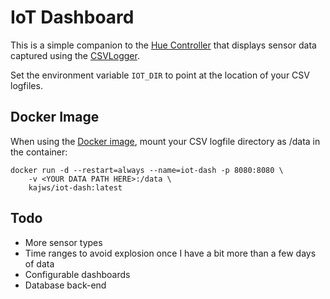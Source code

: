 # IoT Dashboard

This is a simple companion to the [Hue Controller](https://github.com/kws/hue-controller) 
that displays sensor data captured using the [CSVLogger](https://github.com/kws/hue-controller/blob/master/src/helpers/csvlogger.js). 

Set the environment variable `IOT_DIR` to point at the location of your CSV logfiles. 

## Docker Image

When using the [Docker image](https://hub.docker.com/repository/docker/kajws/iot-dash), 
mount your CSV logfile directory as /data in the container:

```
docker run -d --restart=always --name=iot-dash -p 8080:8080 \
    -v <YOUR DATA PATH HERE>:/data \
    kajws/iot-dash:latest
```

## Todo

 * More sensor types
 * Time ranges to avoid explosion once I have a bit more than a few days of data
 * Configurable dashboards
 * Database back-end
